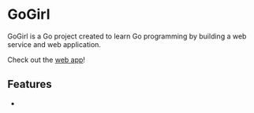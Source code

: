 # GoGirl

GoGirl is a Go project created to learn Go programming by building a web service and web application.


Check out the [web app](https://www.moreloveandlight.de/)!


## Features

- 

